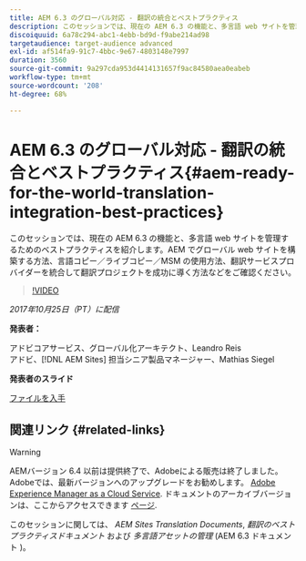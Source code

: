 ```yaml
---
title: AEM 6.3 のグローバル対応 - 翻訳の統合とベストプラクティス
description: このセッションでは、現在の AEM 6.3 の機能と、多言語 web サイトを管理するためのベストプラクティスを紹介します。AEM でグローバル web サイトを構築する方法、言語コピー／ライブコピー／MSM の使用方法、翻訳サービスプロバイダーを統合して翻訳プロジェクトを成功に導く方法などをご確認ください。
discoiquuid: 6a78c294-abc1-4ebb-bd9d-f9abe214ad98
targetaudience: target-audience advanced
exl-id: af514fa9-91c7-4bbc-9e67-4803148e7997
duration: 3560
source-git-commit: 9a297cda953d4414131657f9ac84580aea0eabeb
workflow-type: tm+mt
source-wordcount: '208'
ht-degree: 68%

---
```


# AEM 6.3 のグローバル対応 - 翻訳の統合とベストプラクティス{#aem-ready-for-the-world-translation-integration-best-practices}

このセッションでは、現在の AEM 6.3 の機能と、多言語 web サイトを管理するためのベストプラクティスを紹介します。AEM でグローバル web サイトを構築する方法、言語コピー／ライブコピー／MSM の使用方法、翻訳サービスプロバイダーを統合して翻訳プロジェクトを成功に導く方法などをご確認ください。

>[!VIDEO](https://video.tv.adobe.com/v/21532/?quality=9)

*2017年10月25日（PT）に配信*

**発表者：**

アドビコアサービス、グローバル化アーキテクト、Leandro Reis\
アドビ、[!DNL AEM Sites] 担当シニア製品マネージャー、Mathias Siegel

**発表者のスライド**

[ファイルを入手](assets/immerse-2017-translationpresentation-rev1.pdf)

## 関連リンク {#related-links}

>[!WARNING]
>
>AEMバージョン 6.4 以前は提供終了で、Adobeによる販売は終了しました。  Adobeでは、最新バージョンへのアップグレードをお勧めします。 [Adobe Experience Manager as a Cloud Service](https://experienceleague.adobe.com/docs/experience-manager-cloud-service.html?lang=ja).  ドキュメントのアーカイブバージョンは、ここからアクセスできます [ページ](https://experienceleague.adobe.com/docs/experience-manager-release-information/aem-release-updates/previous-updates/aem-previous-versions.html?lang=ja).
>
>このセッションに関しては、 *AEM Sites Translation Documents*, *翻訳のベストプラクティスドキュメント* および *多言語アセットの管理* (AEM 6.3 ドキュメント )。
